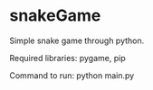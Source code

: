 # snakeGame

Simple snake game through python.

Required libraries:
pygame,
pip

Command to run:
python main.py
